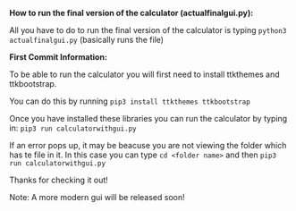 **How to run the final version of the calculator (actualfinalgui.py):**

All you have to do to run the final version of the calculator is typing `python3 actualfinalgui.py` (basically runs the file)









**First Commit Information:**

To be able to run the calculator you will first need to install ttkthemes and ttkbootstrap.

You can do this by running `pip3 install ttkthemes ttkbootstrap`

Once you have installed these libraries you can run the calculator by typing in: `pip3 run calculatorwithgui.py`

If an error pops up, it may be beacuse you are not viewing the folder which has te file in it.  In this case you can type `cd <folder name>` and then `pip3 run calculatorwithgui.py`

Thanks for checking it out!


Note: A more modern gui will be released soon!
